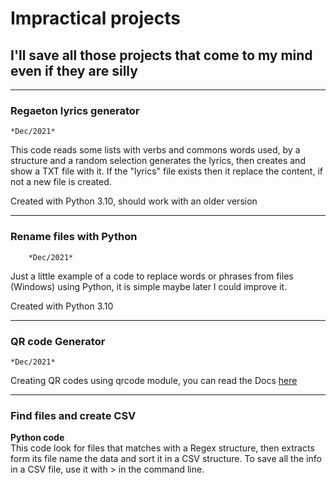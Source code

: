 # Impractical projects
## I'll save all those projects that come to my mind even if they are silly
  
---
### Regaeton lyrics generator  
    *Dec/2021*
  
This code reads some lists with verbs and commons words used, by a structure and a random selection generates the lyrics, then creates and show a TXT file with it. If the "lyrics" file exists then it replace the content, if not a new file is created.
  
Created with Python 3.10, should work with an older version

---
### Rename files with Python
        *Dec/2021*

Just a little example of a code to replace words or phrases from files (Windows) using Python, it is simple maybe later I could improve it.

Created with Python 3.10

---
### QR code Generator
    *Dec/2021*

Creating QR codes using qrcode module, you can read the Docs [here]("https://pypi.org/project/qrcode/) 

---
### Find files and create CSV
**Python code**  
This code look for files that matches with a Regex structure, then extracts form its file name the data and sort it in a CSV structure. To save all the info in a CSV file, use it with > in the command line.
